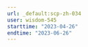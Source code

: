 ```yaml
---
url: _default:scp-zh-034
user: wisdom-545
starttime: "2023-04-26"
endtime: "2023-06-26"
---
```

<reserve />